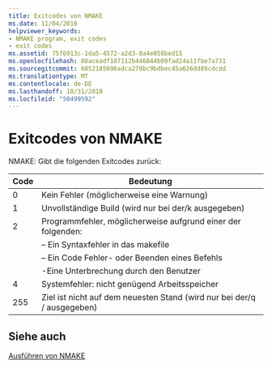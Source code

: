 ```yaml
---
title: Exitcodes von NMAKE
ms.date: 11/04/2016
helpviewer_keywords:
- NMAKE program, exit codes
- exit codes
ms.assetid: 75f6913c-1da5-4572-a2d3-8a4e058bed15
ms.openlocfilehash: 08aceadf107112b446844b09fad24a11fbe7a731
ms.sourcegitcommit: 6052185696adca270bc9bdbec45a626dd89cdcdd
ms.translationtype: MT
ms.contentlocale: de-DE
ms.lasthandoff: 10/31/2018
ms.locfileid: "50499592"
---
```

# <a name="exit-codes-from-nmake"></a>Exitcodes von NMAKE

NMAKE: Gibt die folgenden Exitcodes zurück:

|Code|Bedeutung|
|----------|-------------|
|0|Kein Fehler (möglicherweise eine Warnung)|
|1|Unvollständige Build (wird nur bei der/k ausgegeben)|
|2|Programmfehler, möglicherweise aufgrund einer der folgenden:|
||– Ein Syntaxfehler in das makefile|
||– Ein Code Fehler- oder Beenden eines Befehls|
||-Eine Unterbrechung durch den Benutzer|
|4|Systemfehler: nicht genügend Arbeitsspeicher|
|255|Ziel ist nicht auf dem neuesten Stand (wird nur bei der/q / ausgegeben)|

## <a name="see-also"></a>Siehe auch

[Ausführen von NMAKE](../build/running-nmake.md)